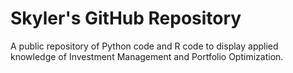 # Skyler's GitHub Repository
A public repository of Python code and R code to display applied knowledge of Investment Management and Portfolio Optimization.
